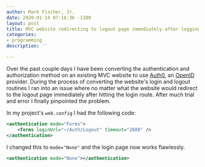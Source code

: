 ```yaml
---
author: Mark Fischer, Jr.
date: 2020-01-14 07:16:36 -1100
layout: post
title: MVC website redirecting to logout page immediately after logging in
categories:
- programming
description: ''

---
```

Over the past couple days I have been converting the authentication and authorization method on an existing MVC website to use [Auth0](https://auth0.com/), an [OpenID](https://openid.net/) provider. During the process of converting the website's login and logout routines I ran into an issue where no matter what the website would redirect to the logout page immediately after hitting the login route. After much trial and error I finally pinpointed the problem.

In my project's `web.config` I had the following code:

```xml
<authentication mode="Forms">
	<forms loginUrl="~/Auth/Logout" timeout="2880" />
</authentication>
```

I changed this to `mode="None"` and the login page now works flawlessly.

```xml
<authentication mode="None"></authentication>
```